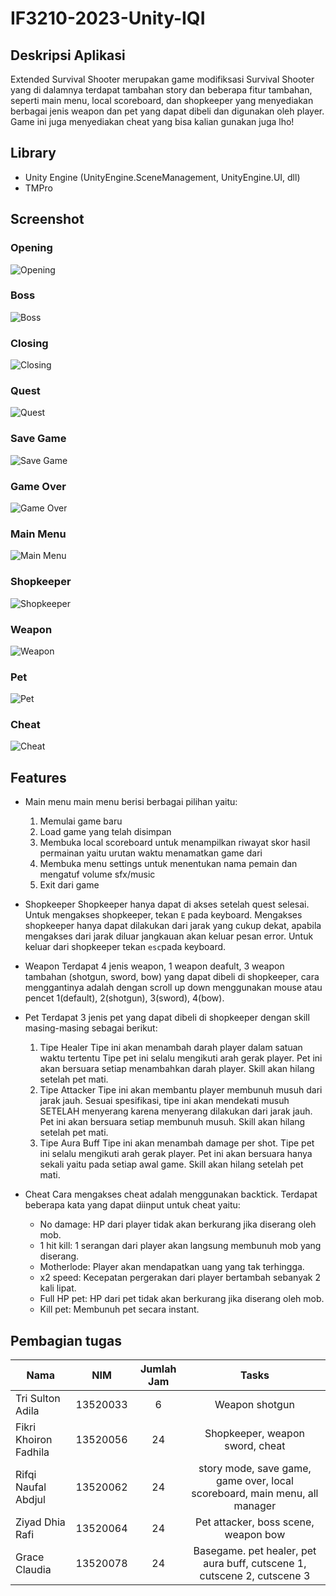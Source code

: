 # IF3210-2023-Unity-IQI

## Deskripsi Aplikasi
Extended Survival Shooter merupakan game modifiksasi Survival Shooter yang di dalamnya terdapat tambahan story dan beberapa fitur tambahan, seperti main menu, local scoreboard, dan shopkeeper yang menyediakan berbagai jenis weapon dan pet yang dapat dibeli dan digunakan oleh player. Game ini juga menyediakan cheat yang bisa kalian gunakan juga lho!

## Library
- Unity Engine (UnityEngine.SceneManagement, UnityEngine.UI, dll)
- TMPro

## Screenshot

### Opening
![Opening](/game_ss/Opening.jpg?raw=true "Opening")
### Boss
![Boss](/game_ss/Boss.jpg?raw=true "Boss")
### Closing
![Closing](/game_ss/Closing.jpg?raw=true "Closing")
### Quest
![Quest](/game_ss/Quest.jpg?raw=true "Quest")
### Save Game
![Save Game](/game_ss/Save_Game.jpg?raw=true "Save Game")
### Game Over
![Game Over](/game_ss/Game_Over.jpg?raw=true "Game Over")
### Main Menu
![Main Menu](/game_ss/Main_Menu.jpg?raw=true "Main Menu")
### Shopkeeper
![Shopkeeper](/game_ss/Shopkeeper.jpg?raw=true "Shopkeeper")
### Weapon
![Weapon](/game_ss/Weapon.jpg?raw=true "Weapon")
### Pet
![Pet](/game_ss/Pet.jpg?raw=true "Pet")
### Cheat
![Cheat](/game_ss/Cheat.jpg?raw=true "Cheat")

## Features
- Main menu
main menu berisi berbagai pilihan yaitu:
    1. Memulai game baru
    2. Load game yang telah disimpan
    3. Membuka local scoreboard untuk menampilkan riwayat skor hasil permainan yaitu urutan waktu menamatkan game dari 
    4. Membuka menu settings untuk menentukan nama pemain dan mengatuf volume sfx/music
    5. Exit dari game
- Shopkeeper
Shopkeeper hanya dapat di akses setelah quest selesai. Untuk mengakses shopkeeper, tekan `E` pada keyboard. Mengakses shopkeeper hanya dapat dilakukan dari jarak yang cukup dekat, apabila mengakses dari jarak diluar jangkauan akan keluar pesan error. Untuk keluar dari shopkeeper tekan `esc`pada keyboard.
- Weapon
    Terdapat 4 jenis weapon, 1 weapon deafult, 3 weapon tambahan (shotgun, sword, bow) yang dapat dibeli di shopkeeper, cara menggantinya adalah dengan scroll up down menggunakan mouse atau pencet 1(default), 2(shotgun), 3(sword), 4(bow).

- Pet
    Terdapat 3 jenis pet yang dapat dibeli di shopkeeper dengan skill masing-masing sebagai berikut:
    1. Tipe Healer
    Tipe ini akan menambah darah player dalam satuan waktu tertentu Tipe pet ini selalu mengikuti arah gerak player. Pet ini akan bersuara setiap menambahkan darah player. Skill akan hilang setelah pet mati.
    2. Tipe Attacker
    Tipe ini akan membantu player membunuh musuh dari jarak jauh. Sesuai spesifikasi, tipe ini akan mendekati musuh SETELAH menyerang karena menyerang dilakukan dari jarak jauh. Pet ini akan bersuara setiap membunuh musuh. Skill akan hilang setelah pet mati.
    3. Tipe Aura Buff
    Tipe ini akan menambah damage per shot. Tipe pet ini selalu mengikuti arah gerak player. Pet ini akan bersuara hanya sekali yaitu pada setiap awal game. Skill akan hilang setelah pet mati.
- Cheat
    Cara mengakses cheat adalah menggunakan backtick. Terdapat beberapa kata yang dapat diinput untuk cheat yaitu:
    - No damage: HP dari player tidak akan berkurang jika diserang oleh mob.
    - 1 hit kill: 1 serangan dari player akan langsung membunuh mob yang diserang.
    - Motherlode: Player akan mendapatkan uang yang tak terhingga.
    - x2 speed: Kecepatan pergerakan dari player bertambah sebanyak 2 kali lipat.
    - Full HP pet: HP dari pet tidak akan berkurang jika diserang oleh mob.
    - Kill pet: Membunuh pet secara instant.


## Pembagian tugas
| Nama                   |     NIM    | Jumlah Jam |           Tasks         |
|------------------------|:----------:|:----------:|:-----------------------:|
| Tri Sulton Adila       |  13520033  | 6          |Weapon shotgun|
| Fikri Khoiron Fadhila  |  13520056  | 24          |Shopkeeper, weapon sword, cheat|
| Rifqi Naufal Abdjul    |  13520062  | 24          |story mode, save game, game over, local scoreboard, main menu, all manager|
| Ziyad Dhia Rafi        |  13520064  | 24          |Pet attacker, boss scene, weapon bow|
| Grace Claudia          |  13520078  | 24          |Basegame. pet healer, pet aura buff, cutscene 1, cutscene 2, cutscene 3|